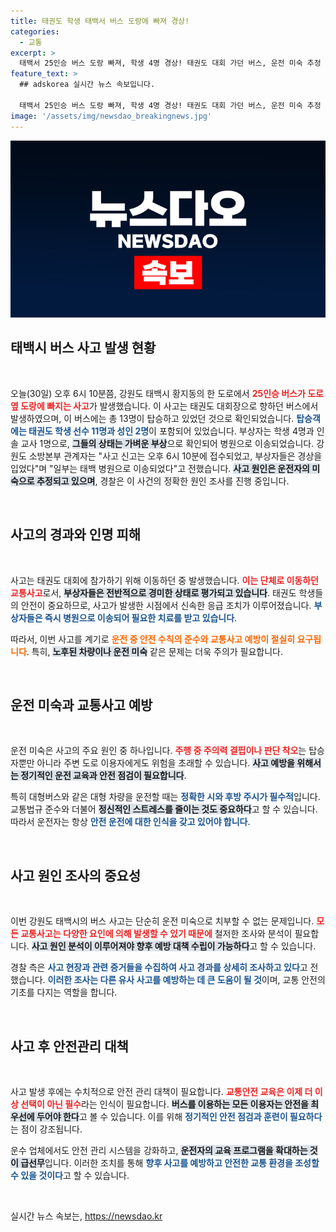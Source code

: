 ```yaml
---
title: 태권도 학생 태백서 버스 도랑에 빠져 경상!
categories:
  - 교통
excerpt: >
  태백서 25인승 버스 도랑 빠져, 학생 4명 경상! 태권도 대회 가던 버스, 운전 미숙 추정 사고 발생. 경찰, 정확한 원인 조사 나서!
feature_text: >
  ## adskorea 실시간 뉴스 속보입니다.

  태백서 25인승 버스 도랑 빠져, 학생 4명 경상! 태권도 대회 가던 버스, 운전 미숙 추정 사고 발생. 경찰, 정확한 원인 조사 나서!
image: '/assets/img/newsdao_breakingnews.jpg'
---
```


<p><img src="/assets/img/newsdao_breakingnews.jpg" alt="adskorea 속보" /></p>

<h2 data-ke-size="size26">태백시 버스 사고 발생 현황</h2>

<p data-ke-size="size16">&nbsp;</p>

<p>오늘(30일) 오후 6시 10분쯤, 강원도 태백시 황지동의 한 도로에서 <b><span style="color: #ee2323;">25인승 버스가 도로 옆 도랑에 빠지는 사고</span></b>가 발생했습니다. 이 사고는 태권도 대회장으로 향하던 버스에서 발생하였으며, 이 버스에는 총 13명이 탑승하고 있었던 것으로 확인되었습니다. <b><span style="color: #1a5490;">탑승객에는 태권도 학생 선수 11명과 성인 2명</span></b>이 포함되어 있었습니다. 부상자는 학생 4명과 인솔 교사 1명으로, <b><span style="background-color: #21538527;">그들의 상태는 가벼운 부상</span></b>으로 확인되어 병원으로 이송되었습니다. 강원도 소방본부 관계자는 "사고 신고는 오후 6시 10분에 접수되었고, 부상자들은 경상을 입었다"며 "일부는 태백 병원으로 이송되었다"고 전했습니다. <b><span style="background-color: #21538527;">사고 원인은 운전자의 미숙으로 추정되고 있으며</span></b>, 경찰은 이 사건의 정확한 원인 조사를 진행 중입니다.</p>

<p data-ke-size="size16">&nbsp;</p>

<h2 data-ke-size="size26">사고의 경과와 인명 피해</h2>

<p data-ke-size="size16">&nbsp;</p>

<p>사고는 태권도 대회에 참가하기 위해 이동하던 중 발생했습니다. <b><span style="color: #ee2323;">이는 단체로 이동하던 교통사고</span></b>로서, <b><span style="background-color: #21538527;">부상자들은 전반적으로 경미한 상태로 평가되고 있습니다</span></b>. 태권도 학생들의 안전이 중요하므로, 사고가 발생한 시점에서 신속한 응급 조치가 이루어졌습니다. <b><span style="color: #1a5490;">부상자들은 즉시 병원으로 이송되어 필요한 치료를 받고 있습니다</span></b>.</p>

<p>따라서, 이번 사고를 계기로 <b><span style="color: #ff6600;">운전 중 안전 수칙의 준수와 교통사고 예방이 절실히 요구됩니다</span></b>. 특히, <b><span style="background-color: #21538527;">노후된 차량이나 운전 미숙</span></b> 같은 문제는 더욱 주의가 필요합니다.</p>

<p data-ke-size="size16">&nbsp;</p>

<h2 data-ke-size="size26">운전 미숙과 교통사고 예방</h2>

<p data-ke-size="size16">&nbsp;</p>

<p>운전 미숙은 사고의 주요 원인 중 하나입니다. <b><span style="color: #ee2323;">주행 중 주의력 결핍이나 판단 착오</span></b>는 탑승자뿐만 아니라 주변 도로 이용자에게도 위험을 초래할 수 있습니다. <b><span style="background-color: #21538527;">사고 예방을 위해서는 정기적인 운전 교육과 안전 점검이 필요합니다</span></b>.</p>

<p>특히 대형버스와 같은 대형 차량을 운전할 때는 <b><span style="color: #1a5490;">정확한 시와 후방 주시가 필수적</span></b>입니다. 교통법규 준수와 더불어 <b><span style="background-color: #21538527;">정신적인 스트레스를 줄이는 것도 중요하다</span></b>고 할 수 있습니다. 따라서 운전자는 항상 <b><span style="color: #1a5490;">안전 운전에 대한 인식을 갖고 있어야 합니다</span></b>.</p>

<p data-ke-size="size16">&nbsp;</p>

<h2 data-ke-size="size26">사고 원인 조사의 중요성</h2>

<p data-ke-size="size16">&nbsp;</p>

<p>이번 강원도 태백시의 버스 사고는 단순히 운전 미숙으로 치부할 수 없는 문제입니다. <b><span style="color: #ee2323;">모든 교통사고는 다양한 요인에 의해 발생할 수 있기 때문에</span></b> 철저한 조사와 분석이 필요합니다. <b><span style="background-color: #21538527;">사고 원인 분석이 이루어져야 향후 예방 대책 수립이 가능하다</span></b>고 할 수 있습니다.</p>

<p>경찰 측은 <b><span style="color: #1a5490;">사고 현장과 관련 증거들을 수집하여 사고 경과를 상세히 조사하고 있다</span></b>고 전했습니다. <b><span style="color: #1a5490;">이러한 조사는 다른 유사 사고를 예방하는 데 큰 도움이 될 것</span></b>이며, 교통 안전의 기초를 다지는 역할을 합니다.</p>

<p data-ke-size="size16">&nbsp;</p>

<h2 data-ke-size="size26">사고 후 안전관리 대책</h2>

<p data-ke-size="size16">&nbsp;</p>

<p>사고 발생 후에는 수치적으로 안전 관리 대책이 필요합니다. <b><span style="color: #ee2323;">교통안전 교육은 이제 더 이상 선택이 아닌 필수</span></b>라는 인식이 필요합니다. <b><span style="background-color: #21538527;">버스를 이용하는 모든 이용자는 안전을 최우선에 두어야 한다</span></b>고 볼 수 있습니다. 이를 위해 <b><span style="color: #1a5490;">정기적인 안전 점검과 훈련이 필요하다</span></b>는 점이 강조됩니다.</p>

<p>운수 업체에서도 안전 관리 시스템을 강화하고, <b><span style="background-color: #21538527;">운전자의 교육 프로그램을 확대하는 것이 급선무</span></b>입니다. 이러한 조치를 통해 <b><span style="color: #1a5490;">향후 사고를 예방하고 안전한 교통 환경을 조성할 수 있을 것이다</span></b>고 할 수 있습니다.</p>

<p data-ke-size="size16">&nbsp;</p>
실시간 뉴스 속보는, <a href="https://newsdao.kr" rel="dofollow">https://newsdao.kr</a>


